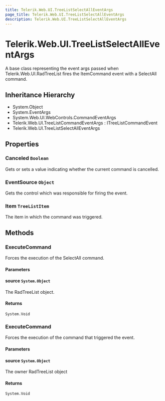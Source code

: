 ```yaml
---
title: Telerik.Web.UI.TreeListSelectAllEventArgs
page_title: Telerik.Web.UI.TreeListSelectAllEventArgs
description: Telerik.Web.UI.TreeListSelectAllEventArgs
---
```


# Telerik.Web.UI.TreeListSelectAllEventArgs

A base class representing the event args passed when Telerik.Web.UI.RadTreeList fires the ItemCommand event with a SelectAll command.

## Inheritance Hierarchy

* System.Object
* System.EventArgs
* System.Web.UI.WebControls.CommandEventArgs
* Telerik.Web.UI.TreeListCommandEventArgs : ITreeListCommandEvent
* Telerik.Web.UI.TreeListSelectAllEventArgs

## Properties

###  Canceled `Boolean`

Gets or sets a value indicating whether the current command is cancelled.

###  EventSource `Object`

Gets the control which was responsible for firing the event.

###  Item `TreeListItem`

The item in which the command was triggered.

## Methods

###  ExecuteCommand

Forces the execution of the SelectAll command.

#### Parameters

#### source `System.Object`

The RadTreeList object.

#### Returns

`System.Void` 

###  ExecuteCommand

Forces the execution of the command that triggered the event.

#### Parameters

#### source `System.Object`

The owner RadTreeList object

#### Returns

`System.Void` 

